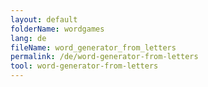 ```yaml
---
layout: default
folderName: wordgames
lang: de
fileName: word_generator_from_letters
permalink: /de/word-generator-from-letters
tool: word-generator-from-letters
---
```

